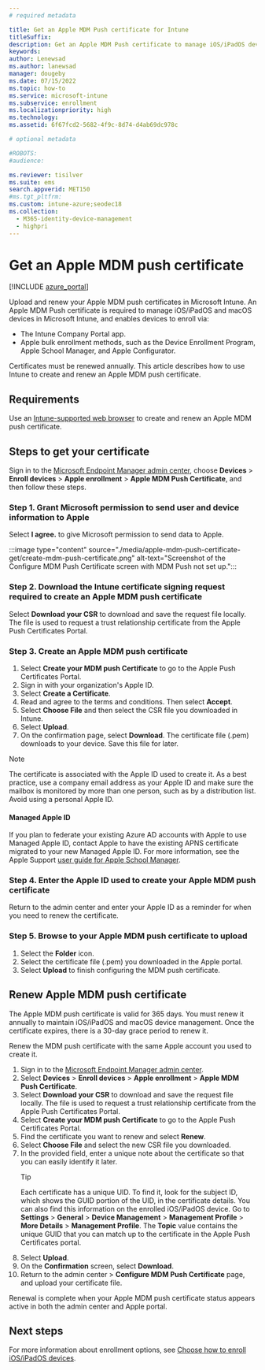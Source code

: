 ```yaml
---
# required metadata

title: Get an Apple MDM Push certificate for Intune
titleSuffix: 
description: Get an Apple MDM Push certificate to manage iOS/iPadOS devices with Intune.
keywords:
author: Lenewsad
ms.author: lanewsad
manager: dougeby
ms.date: 07/15/2022
ms.topic: how-to
ms.service: microsoft-intune
ms.subservice: enrollment
ms.localizationpriority: high
ms.technology:
ms.assetid: 6f67fcd2-5682-4f9c-8d74-d4ab69dc978c

# optional metadata

#ROBOTS:
#audience:

ms.reviewer: tisilver
ms.suite: ems
search.appverid: MET150
#ms.tgt_pltfrm:
ms.custom: intune-azure;seodec18
ms.collection:
  - M365-identity-device-management
  - highpri
---
```


# Get an Apple MDM push certificate

[!INCLUDE [azure_portal](../includes/azure_portal.md)]

Upload and renew your Apple MDM push certificates in Microsoft Intune. An Apple MDM Push certificate is required to manage iOS/iPadOS and macOS devices in Microsoft Intune, and enables devices to enroll via: 

- The Intune Company Portal app.
- Apple bulk enrollment methods, such as the Device Enrollment Program, Apple School Manager, and Apple Configurator.

Certificates must be renewed annually. This article describes how to use Intune to create and renew an Apple MDM push certificate. 

## Requirements  
Use an [Intune-supported web browser](../fundamentals/supported-devices-browsers.md#intune-supported-web-browsers) to create and renew an Apple MDM push certificate. 

## Steps to get your certificate
Sign in to the [Microsoft Endpoint Manager admin center](https://go.microsoft.com/fwlink/?linkid=2109431), choose **Devices** > **Enroll devices** > **Apple enrollment** > **Apple MDM Push Certificate**, and then follow these steps.

### Step 1. Grant Microsoft permission to send user and device information to Apple
Select **I agree.** to give Microsoft permission to send data to Apple.

:::image type="content" source="./media/apple-mdm-push-certificate-get/create-mdm-push-certificate.png" alt-text="Screenshot of the Configure MDM Push Certificate screen with MDM Push not set up.":::

### Step 2. Download the Intune certificate signing request required to create an Apple MDM push certificate
Select **Download your CSR** to download and save the request file locally. The file is used to request a trust relationship certificate from the Apple Push Certificates Portal.

### Step 3. Create an Apple MDM push certificate
1. Select **Create your MDM push Certificate** to go to the Apple Push Certificates Portal. 
2. Sign in with your organization's Apple ID. 
3. Select **Create a Certificate**. 
4. Read and agree to the terms and conditions. Then select **Accept**.  
5. Select **Choose File** and then select the CSR file you downloaded in Intune.  
6. Select **Upload**. 
7. On the confirmation page, select **Download**. The certificate file (.pem) downloads to your device. Save this file for later.   

> [!NOTE]
> The certificate is associated with the Apple ID used to create it. As a best practice, use a company email address as your Apple ID and make sure the mailbox is monitored by more than one person, such as by a distribution list. Avoid using a personal Apple ID.  

#### Managed Apple ID  
If you plan to federate your existing Azure AD accounts with Apple to use Managed Apple ID, contact Apple to have the existing APNS certificate migrated to your new Managed Apple ID. For more information, see the Apple Support [user guide for Apple School Manager](https://support.apple.com/guide/apple-school-manager/apd6603d9206/web).  

### Step 4. Enter the Apple ID used to create your Apple MDM push certificate
Return to the admin center and enter your Apple ID as a reminder for when you need to renew the certificate.  

### Step 5. Browse to your Apple MDM push certificate to upload
1. Select the **Folder** icon. 
2. Select the certificate file (.pem) you downloaded in the Apple portal. 
3. Select **Upload** to finish configuring the MDM push certificate. 

## Renew Apple MDM push certificate
The Apple MDM push certificate is valid for 365 days. You must renew it annually to maintain iOS/iPadOS and macOS device management. Once the certificate expires, there is a 30-day grace period to renew it.  

Renew the MDM push certificate with the same Apple account you used to create it.  

1. Sign in to the [Microsoft Endpoint Manager admin center](https://go.microsoft.com/fwlink/?linkid=2109431).
2. Select **Devices** > **Enroll devices** > **Apple enrollment** > **Apple MDM Push Certificate**.
3. Select **Download your CSR** to download and save the request file locally. The file is used to request a trust relationship certificate from the Apple Push Certificates Portal.
4. Select **Create your MDM push Certificate** to go to the Apple Push Certificates Portal. 
5. Find the certificate you want to renew and select **Renew**.
6. Select **Choose File** and select the new CSR file you downloaded.
7. In the provided field, enter a unique note about the certificate so that you can easily identify it later.  
   > [!TIP]
   > Each certificate has a unique UID. To find it, look for the subject ID, which shows the GUID portion of the UID, in the certificate details. You can also find this information on the enrolled iOS/iPadOS device. Go to **Settings** > **General** > **Device Management** > **Management Profile** > **More Details** > **Management Profile**. The **Topic** value contains the unique GUID that you can match up to the certificate in the Apple Push Certificates portal.  
8. Select **Upload**.    
9. On the **Confirmation** screen, select **Download**.  
10. Return to the admin center > **Configure MDM Push Certificate** page, and upload your certificate file. 

Renewal is complete when your Apple MDM push certificate status appears active in both the admin center and Apple portal. 

## Next steps  

For more information about enrollment options, see [Choose how to enroll iOS/iPadOS devices](ios-enroll.md).
